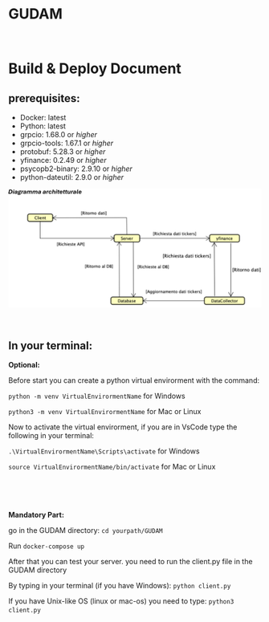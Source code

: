 # GUDAM

<br>

# Build & Deploy Document

## prerequisites:

* Docker: latest
* Python: latest 
* grpcio: 1.68.0 or *higher*
* grpcio-tools: 1.67.1 or *higher*
* protobuf: 5.28.3 or *higher*
* yfinance: 0.2.49 or *higher*
* psycopb2-binary: 2.9.10 or *higher*
* python-dateutil: 2.9.0 or *higher*

![Architettura microservizi](architecture.png)      



<br>

## In your terminal:


**Optional:**

Before start you can create a python virtual envirorment with the command:

`python -m venv VirtualEnvirormentName` for Windows

`python3 -m venv VirtualEnvirormentName` for Mac or Linux

Now to activate the virtual envirorment, if you are in VsCode type the following in your terminal:

`.\VirtualEnvirormentName\Scripts\activate` for Windows

`source VirtualEnvirormentName/bin/activate` for Mac or Linux




<br>
<br>
<br>


**Mandatory Part:**

go in the GUDAM directory:
`cd yourpath/GUDAM`

Run
`docker-compose up`

After that you can test your server.
you need to run the client.py file in the GUDAM directory

By typing in your terminal (if you have Windows): `python client.py`

If you have Unix-like OS (linux or mac-os) you need to type: `python3 client.py`

